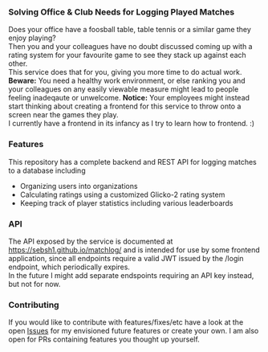 ### Solving Office & Club Needs for Logging Played Matches
Does your office have a foosball table, table tennis or a similar game they enjoy playing?  
Then you and your colleagues have no doubt discussed coming up with a rating system for your favourite game to see they stack up against each other.  
This service does that for you, giving you more time to do actual work.  
**Beware:** You need a healthy work environment, or else ranking you and your colleagues on any easily viewable measure might lead to people feeling inadeqaute or unwelcome.
**Notice:** Your employees might instead start thinking about creating a frontend for this service to throw onto a screen near the games they play. \
I currently have a frontend in its infancy as I try to learn how to frontend. :)

### Features
This repository has a complete backend and REST API for logging matches to a database including
- Organizing users into organizations
- Calculating ratings using a customized Glicko-2 rating system
- Keeping track of player statistics including various leaderboards

### API
The API exposed by the service is documented at https://sebsh1.github.io/matchlog/ and is intended for use by some frontend application, since all endpoints require a valid JWT issued by the /login endpoint, which periodically expires. \
In the future I might add separate endspoints requiring an API key instead, but not for now.

### Contributing
If you would like to contribute with features/fixes/etc have a look at the open [Issues](https://github.com/Sebsh1/matchlog/issues) for my envisioned future features or create your own. I am also open for PRs containing features you thought up yourself.
